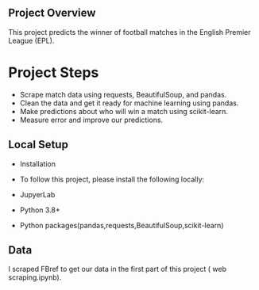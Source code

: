 ## Project Overview
 
 This project predicts the winner of football matches in the English Premier League (EPL).

# Project Steps

-  Scrape match data using requests, BeautifulSoup, and pandas.
-  Clean the data and get it ready for machine learning using pandas.
-  Make predictions about who will win a match using scikit-learn.
-  Measure error and improve our predictions.

## Local Setup

-  Installation 

-  To follow this project, please install the following locally:

-  JupyerLab
-  Python 3.8+ 
-  Python packages(pandas,requests,BeautifulSoup,scikit-learn)

## Data

I scraped FBref to get our data in the first part of this project ( web scraping.ipynb).
